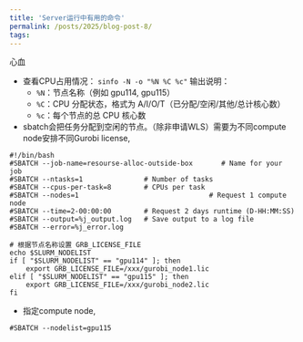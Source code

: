 ```yaml
---
title: 'Server运行中有用的命令'
permalink: /posts/2025/blog-post-8/
tags: 
---
```


心血

- 查看CPU占用情况： `sinfo -N -o "%N %C %c"`
    输出说明：
    - `%N`：节点名称（例如 gpu114, gpu115）
    - `%C`：CPU 分配状态，格式为 A/I/O/T（已分配/空闲/其他/总计核心数）
    - `%c`：每个节点的总 CPU 核心数
- sbatch会把任务分配到空闲的节点。（除非申请WLS）需要为不同compute node安排不同Gurobi license,

```shell
#!/bin/bash
#SBATCH --job-name=resourse-alloc-outside-box       # Name for your job
#SBATCH --ntasks=1               # Number of tasks
#SBATCH --cpus-per-task=8        # CPUs per task
#SBATCH --nodes=1								 # Request 1 compute node
#SBATCH --time=2-00:00:00        # Request 2 days runtime (D-HH:MM:SS)
#SBATCH --output=%j_output.log   # Save output to a log file
#SBATCH --error=%j_error.log

# 根据节点名称设置 GRB_LICENSE_FILE
echo $SLURM_NODELIST
if [ "$SLURM_NODELIST" == "gpu114" ]; then
    export GRB_LICENSE_FILE=/xxx/gurobi_node1.lic
elif [ "$SLURM_NODELIST" == "gpu115" ]; then
    export GRB_LICENSE_FILE=/xxx/gurobi_node2.lic
fi
```

- 指定compute node,
```shell
#SBATCH --nodelist=gpu115
```
